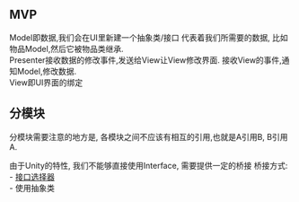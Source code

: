 
## MVP
Model即数据,我们会在UI里新建一个抽象类/接口 代表着我们所需要的数据, 比如物品Model,然后它被物品类继承.  
Presenter接收数据的修改事件,发送给View让View修改界面. 接收View的事件,通知Model,修改数据.  
View即UI界面的绑定


## 分模块

分模块需要注意的地方是, 各模块之间不应该有相互的引用,也就是A引用B, B引用A.  

由于Unity的特性, 我们不能够直接使用Interface, 需要提供一定的桥接
桥接方式:  
    - [接口选择器](https://github.com/Thundernerd/Unity3D-SerializableInterface)  
    - 使用抽象类